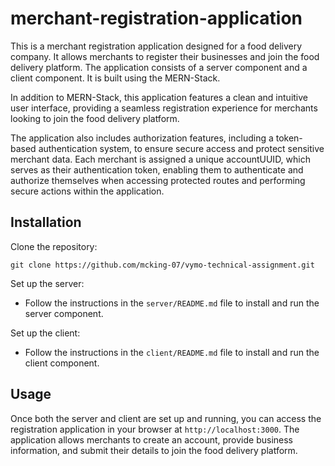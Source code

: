 # merchant-registration-application

This is a merchant registration application designed for a food delivery company. It allows merchants to register their businesses and join the food delivery platform. The application consists of a server component and a client component. It is built using the MERN-Stack.

In addition to MERN-Stack, this application features a clean and intuitive user interface, providing a seamless registration experience for merchants looking to join the food delivery platform.

The application also includes authorization features, including a token-based authentication system, to ensure secure access and protect sensitive merchant data. Each merchant is assigned a unique accountUUID, which serves as their authentication token, enabling them to authenticate and authorize themselves when accessing protected routes and performing secure actions within the application.

## Installation

Clone the repository:

```
git clone https://github.com/mcking-07/vymo-technical-assignment.git
```

Set up the server:

- Follow the instructions in the `server/README.md` file to install and run the server component.

Set up the client:

- Follow the instructions in the `client/README.md` file to install and run the client component.

## Usage

Once both the server and client are set up and running, you can access the registration application in your browser at `http://localhost:3000`. The application allows merchants to create an account, provide business information, and submit their details to join the food delivery platform.
